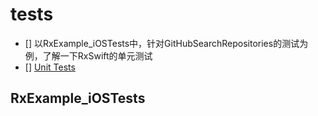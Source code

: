 # tests

- [] 以RxExample_iOSTests中，针对GitHubSearchRepositories的测试为例，了解一下RxSwift的单元测试
- [] [Unit Tests](https://github.com/ReactiveX/RxSwift/blob/master/Documentation/UnitTests.md)

## RxExample_iOSTests

